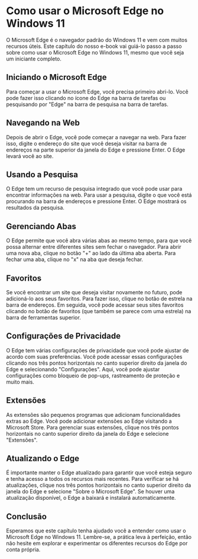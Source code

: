 # Como usar o Microsoft Edge no Windows 11

O Microsoft Edge é o navegador padrão do Windows 11 e vem com muitos recursos úteis. Este capítulo do nosso e-book vai guiá-lo passo a passo sobre como usar o Microsoft Edge no Windows 11, mesmo que você seja um iniciante completo.

## Iniciando o Microsoft Edge
Para começar a usar o Microsoft Edge, você precisa primeiro abri-lo. Você pode fazer isso clicando no ícone do Edge na barra de tarefas ou pesquisando por "Edge" na barra de pesquisa na barra de tarefas.

## Navegando na Web
Depois de abrir o Edge, você pode começar a navegar na web. Para fazer isso, digite o endereço do site que você deseja visitar na barra de endereços na parte superior da janela do Edge e pressione Enter. O Edge levará você ao site.

## Usando a Pesquisa
O Edge tem um recurso de pesquisa integrado que você pode usar para encontrar informações na web. Para usar a pesquisa, digite o que você está procurando na barra de endereços e pressione Enter. O Edge mostrará os resultados da pesquisa.

## Gerenciando Abas
O Edge permite que você abra várias abas ao mesmo tempo, para que você possa alternar entre diferentes sites sem fechar o navegador. Para abrir uma nova aba, clique no botão "+" ao lado da última aba aberta. Para fechar uma aba, clique no "x" na aba que deseja fechar.

## Favoritos
Se você encontrar um site que deseja visitar novamente no futuro, pode adicioná-lo aos seus favoritos. Para fazer isso, clique no botão de estrela na barra de endereços. Em seguida, você pode acessar seus sites favoritos clicando no botão de favoritos (que também se parece com uma estrela) na barra de ferramentas superior.

## Configurações de Privacidade
O Edge tem várias configurações de privacidade que você pode ajustar de acordo com suas preferências. Você pode acessar essas configurações clicando nos três pontos horizontais no canto superior direito da janela do Edge e selecionando "Configurações". Aqui, você pode ajustar configurações como bloqueio de pop-ups, rastreamento de proteção e muito mais.

## Extensões
As extensões são pequenos programas que adicionam funcionalidades extras ao Edge. Você pode adicionar extensões ao Edge visitando a Microsoft Store. Para gerenciar suas extensões, clique nos três pontos horizontais no canto superior direito da janela do Edge e selecione "Extensões".

## Atualizando o Edge
É importante manter o Edge atualizado para garantir que você esteja seguro e tenha acesso a todos os recursos mais recentes. Para verificar se há atualizações, clique nos três pontos horizontais no canto superior direito da janela do Edge e selecione "Sobre o Microsoft Edge". Se houver uma atualização disponível, o Edge a baixará e instalará automaticamente.

## Conclusão
Esperamos que este capítulo tenha ajudado você a entender como usar o Microsoft Edge no Windows 11. Lembre-se, a prática leva à perfeição, então não hesite em explorar e experimentar os diferentes recursos do Edge por conta própria.